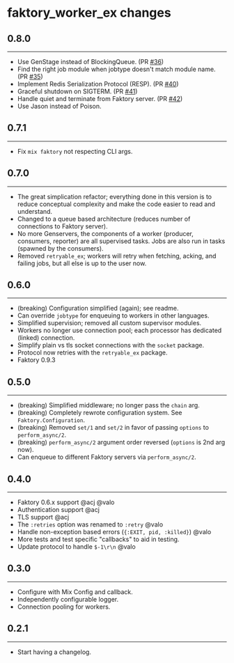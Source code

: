 # faktory_worker_ex changes

## 0.8.0
-----------
* Use GenStage instead of BlockingQueue. (PR [#36](https://github.com/cjbottaro/faktory_worker_ex/pull/36))
* Find the right job module when jobtype doesn't match module name. (PR [#35](https://github.com/cjbottaro/faktory_worker_ex/pull/35))
* Implement Redis Serialization Protocol (RESP). (PR [#40](https://github.com/cjbottaro/faktory_worker_ex/pull/40))
* Graceful shutdown on SIGTERM. (PR [#41](https://github.com/cjbottaro/faktory_worker_ex/pull/41))
* Handle quiet and terminate from Faktory server. (PR [#42](https://github.com/cjbottaro/faktory_worker_ex/pull/42))
* Use Jason instead of Poison.


## 0.7.1
-----------
* Fix `mix faktory` not respecting CLI args.

## 0.7.0
-----------
* The great simplication refactor; everything done in this version is to reduce conceptual complexity and make the code easier to read and understand.
* Changed to a queue based architecture (reduces number of connections to Faktory server).
* No more Genservers, the components of a worker (producer, consumers, reporter) are all supervised tasks. Jobs are also run in tasks (spawned by the consumers).
* Removed `retryable_ex`; workers will retry when fetching, acking, and failing jobs, but all else is up to the user now.

## 0.6.0
-----------
* (breaking) Configuration simplified (again); see readme.
* Can override `jobtype` for enqueuing to workers in other languages.
* Simplified supervision; removed all custom supervisor modules.
* Workers no longer use connection pool; each processor has dedicated (linked) connection.
* Simplify plain vs tls socket connections with the `socket` package.
* Protocol now retries with the `retryable_ex` package.
* Faktory 0.9.3

## 0.5.0
-----------
* (breaking) Simplified middleware; no longer pass the `chain` arg.
* (breaking) Completely rewrote configuration system. See `Faktory.Configuration`.
* (breaking) Removed `set/1` and `set/2` in favor of passing `options` to `perform_async/2`.
* (breaking) `perform_async/2` argument order reversed (`options` is 2nd arg now).
* Can enqueue to different Faktory servers via `perform_async/2`.

## 0.4.0
-----------
* Faktory 0.6.x support @acj @valo
* Authentication support @acj
* TLS support @acj
* The `:retries` option was renamed to `:retry` @valo
* Handle non-exception based errors (`{:EXIT, pid, :killed}`) @valo
* More tests and test specific "callbacks" to aid in testing.
* Update protocol to handle `$-1\r\n` @valo

## 0.3.0
-----------
* Configure with Mix Config and callback.
* Independently configurable logger.
* Connection pooling for workers.

## 0.2.1
-----------
* Start having a changelog.
